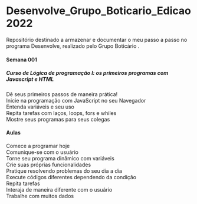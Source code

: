 # Desenvolve_Grupo_Boticario_Edicao2022
Repositório destinado a armazenar e documentar o meu passo a passo no programa Desenvolve, realizado pelo Grupo Boticário .

<h4>Semana 001</h4>
<h5>Curso de Lógica de programação I: os primeiros programas com Javascript e HTML</h5>
Dê seus primeiros passos de maneira prática!<br>
Inicie na programação com JavaScript no seu Navegador<br>
Entenda variáveis e seu uso<br>
Repita tarefas com laços, loops, fors e whiles<br>
Mostre seus programas para seus colegas<br>
<h4>Aulas</h4>
Comece a programar hoje<br>
Comunique-se com o usuário<br>
Torne seu programa dinâmico com variáveis<br>
Crie suas próprias funcionalidades<br>
Pratique resolvendo problemas do seu dia a dia<br>
Execute códigos diferentes dependendo da condição<br>
Repita tarefas<br>
Interaja de maneira diferente com o usuário<br>
Trabalhe com muitos dados<br>
